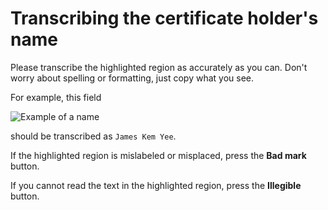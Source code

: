 # Transcribing the certificate holder's name

Please transcribe the highlighted region as accurately as you can. Don't worry about spelling or formatting, just copy what you see.

For example, this field

![Example of a name](/images/cd_name.png)

should be transcribed as `James Kem Yee`.

If the highlighted region is mislabeled or misplaced, press the **Bad mark** button.

If you cannot read the text in the highlighted region, press the **Illegible** button.